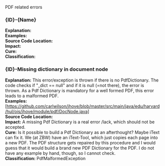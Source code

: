 PDF related errors

### {ID}-{Name}
**Explanation:**  
**Examples:**  
**Source Code Location:**  
**Impact:**  
**Cure:**  
**Classification:**  

### {ID}-Missing dictionary in document node
**Explanation:** This error/exception is thrown if there is no PdfDictionary. The code checks if "_dict == null" and if it is null (=not there), the error is thrown. As a Pdf Dictionary is mandatory for a well formed PDF, this error leads to a malformed PDF.  
**Examples:** [https://github.com/carlwilson/jhove/blob/master/src/main/java/edu/harvard/hul/ois/jhove/module/pdf/DocNode.java]  
**Source Code Location:**  
**Impact:** A missing Pdf Dictionary is a real error /lack, which should not be accepted.  
**Cure:** Is it possible to build a Pdf Dictionary as an afterthought? Maybe iText can fix it. We (at ZBW) have an iText-Tool, which just copies each page into a new PDF. The PDF structure gets repaired by this procedure and I would guess that it would build a brand new PDF Dictionary for the PDF. I do not have any example by hand, though, so I cannot check.  
**Classification:** PdfMalformedException  